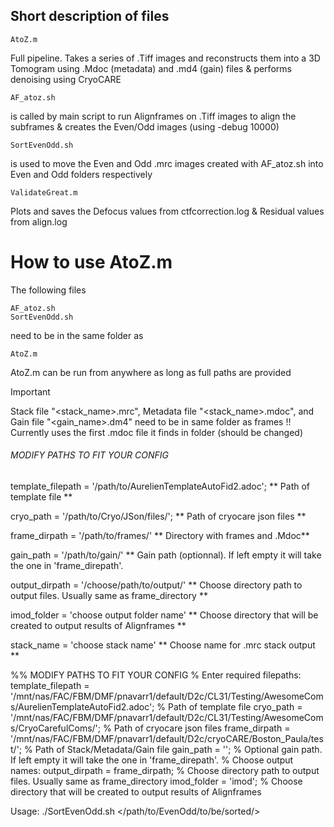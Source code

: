 ## Short description of files
```
AtoZ.m
```
Full pipeline. Takes a series of .Tiff images and reconstructs them into a 3D Tomogram using .Mdoc (metadata) and .md4 (gain) files & performs denoising using CryoCARE

```
AF_atoz.sh
```
is called by main script to run Alignframes on .Tiff images to align the subframes & creates the Even/Odd images (using -debug 10000)

```
SortEvenOdd.sh
```
is used to move the Even and Odd .mrc images created with AF_atoz.sh into Even and Odd folders respectively


```
ValidateGreat.m
```
Plots and saves the Defocus values from ctfcorrection.log  &  Residual values from align.log

# How to use AtoZ.m

The following files
```
AF_atoz.sh
SortEvenOdd.sh
```

need to be in the same folder as

```
AtoZ.m
```
AtoZ.m can be run from anywhere as long as full paths are provided
> [!IMPORTANT]
> Stack file "<stack_name>.mrc", Metadata file "<stack_name>.mdoc", and Gain file "<gain_name>.dm4" need to be in same folder as frames !! Currently uses the first .mdoc file it finds in folder (should be changed)

###### MODIFY PATHS TO FIT YOUR CONFIG

template_filepath = '/path/to/AurelienTemplateAutoFid2.adoc';   ** Path of template file ** 

cryo_path         = '/path/to/Cryo/JSon/files/';                ** Path of cryocare json files ** 

frame_dirpath     = '/path/to/frames/'                          **  Directory with frames and .Mdoc** 

gain_path         = '/path/to/gain/'                            ** Gain path (optionnal). If left empty it will take the one in 'frame_direpath'.

output_dirpath    = '/choose/path/to/output/'                   ** Choose directory path to output files. Usually same as frame_directory **

imod_folder       = 'choose output folder name'                 ** Choose directory that will be created to output results of Alignframes **

stack_name        = 'choose stack name'                         ** Choose name for .mrc stack output **

%% MODIFY PATHS TO FIT YOUR CONFIG
% Enter required filepaths:
template_filepath = '/mnt/nas/FAC/FBM/DMF/pnavarr1/default/D2c/CL31/Testing/AwesomeComs/AurelienTemplateAutoFid2.adoc';  % Path of template file
cryo_path         = '/mnt/nas/FAC/FBM/DMF/pnavarr1/default/D2c/CL31/Testing/AwesomeComs/CryoCarefulComs/';               % Path of cryocare json files
frame_dirpath     = '/mnt/nas/FAC/FBM/DMF/pnavarr1/default/D2c/cryoCARE/Boston_Paula/test/';                             % Path of Stack/Metadata/Gain file
gain_path         = ''; % Optional gain path. If left empty it will take the one in 'frame_direpath'.
% Choose output names:
output_dirpath    = frame_dirpath;        % Choose directory path to output files. Usually same as frame_directory
imod_folder       = 'imod';               % Choose directory that will be created to output results of Alignframes




Usage: ./SortEvenOdd.sh </path/to/EvenOdd/to/be/sorted/>
